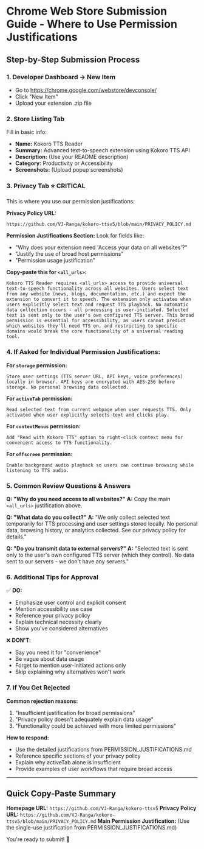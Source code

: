 # Chrome Web Store Submission Guide - Where to Use Permission Justifications

## Step-by-Step Submission Process

### 1. **Developer Dashboard → New Item**
- Go to https://chrome.google.com/webstore/devconsole/
- Click "New Item" 
- Upload your extension .zip file

### 2. **Store Listing Tab**
Fill in basic info:
- **Name:** Kokoro TTS Reader
- **Summary:** Advanced text-to-speech extension using Kokoro TTS API
- **Description:** (Use your README description)
- **Category:** Productivity or Accessibility
- **Screenshots:** (Upload popup screenshots)

### 3. **Privacy Tab** ⭐ CRITICAL
This is where you use our permission justifications:

**Privacy Policy URL:** 
```
https://github.com/VJ-Ranga/kokoro-ttsv5/blob/main/PRIVACY_POLICY.md
```

**Permission Justifications Section:**
Look for fields like:
- "Why does your extension need 'Access your data on all websites'?"
- "Justify the use of broad host permissions"
- "Permission usage justification"

**Copy-paste this for `<all_urls>`:**
```
Kokoro TTS Reader requires <all_urls> access to provide universal text-to-speech functionality across all websites. Users select text from any website (news, blogs, documentation, etc.) and expect the extension to convert it to speech. The extension only activates when users explicitly select text and request TTS playback. No automatic data collection occurs - all processing is user-initiated. Selected text is sent only to the user's own configured TTS server. This broad permission is essential for accessibility, as users cannot predict which websites they'll need TTS on, and restricting to specific domains would break the core functionality of a universal reading tool.
```

### 4. **If Asked for Individual Permission Justifications:**

**For `storage` permission:**
```
Store user settings (TTS server URL, API keys, voice preferences) locally in browser. API keys are encrypted with AES-256 before storage. No personal browsing data collected.
```

**For `activeTab` permission:**
```
Read selected text from current webpage when user requests TTS. Only activated when user explicitly selects text and clicks play.
```

**For `contextMenus` permission:**
```
Add "Read with Kokoro TTS" option to right-click context menu for convenient access to TTS functionality.
```

**For `offscreen` permission:**
```
Enable background audio playback so users can continue browsing while listening to TTS audio.
```

### 5. **Common Review Questions & Answers**

**Q: "Why do you need access to all websites?"**
**A:** Copy the main `<all_urls>` justification above.

**Q: "What data do you collect?"**
**A:** "We only collect selected text temporarily for TTS processing and user settings stored locally. No personal data, browsing history, or analytics collected. See our privacy policy for details."

**Q: "Do you transmit data to external servers?"**
**A:** "Selected text is sent only to the user's own configured TTS server (which they control). No data sent to our servers - we don't have any servers."

### 6. **Additional Tips for Approval**

✅ **DO:**
- Emphasize user control and explicit consent
- Mention accessibility use case
- Reference your privacy policy
- Explain technical necessity clearly
- Show you've considered alternatives

❌ **DON'T:**
- Say you need it for "convenience" 
- Be vague about data usage
- Forget to mention user-initiated actions only
- Skip explaining why alternatives won't work

### 7. **If You Get Rejected**

**Common rejection reasons:**
1. "Insufficient justification for broad permissions"
2. "Privacy policy doesn't adequately explain data usage"
3. "Functionality could be achieved with more limited permissions"

**How to respond:**
- Use the detailed justifications from PERMISSION_JUSTIFICATIONS.md
- Reference specific sections of your privacy policy
- Explain why activeTab alone is insufficient
- Provide examples of user workflows that require broad access

---

## Quick Copy-Paste Summary

**Homepage URL:** `https://github.com/VJ-Ranga/kokoro-ttsv5`
**Privacy Policy URL:** `https://github.com/VJ-Ranga/kokoro-ttsv5/blob/main/PRIVACY_POLICY.md`
**Main Permission Justification:** (Use the single-use justification from PERMISSION_JUSTIFICATIONS.md)

You're ready to submit! 🚀
